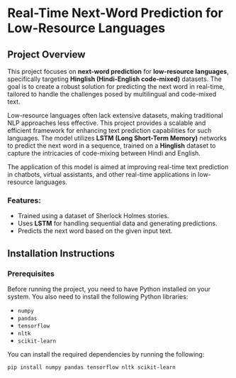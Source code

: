 # Real-Time Next-Word Prediction for Low-Resource Languages

## Project Overview

This project focuses on **next-word prediction** for **low-resource languages**, specifically targeting **Hinglish (Hindi-English code-mixed)** datasets. The goal is to create a robust solution for predicting the next word in real-time, tailored to handle the challenges posed by multilingual and code-mixed text.

Low-resource languages often lack extensive datasets, making traditional NLP approaches less effective. This project provides a scalable and efficient framework for enhancing text prediction capabilities for such languages. The model utilizes **LSTM (Long Short-Term Memory)** networks to predict the next word in a sequence, trained on a **Hinglish** dataset to capture the intricacies of code-mixing between Hindi and English.

The application of this model is aimed at improving real-time text prediction in chatbots, virtual assistants, and other real-time applications in low-resource languages.


### Features:
- Trained using a dataset of Sherlock Holmes stories.
- Uses **LSTM** for handling sequential data and generating predictions.
- Predicts the next word based on the given input text.

## Installation Instructions

### Prerequisites

Before running the project, you need to have Python installed on your system. You also need to install the following Python libraries:

- `numpy`
- `pandas`
- `tensorflow`
- `nltk`
- `scikit-learn`

You can install the required dependencies by running the following:

```bash
pip install numpy pandas tensorflow nltk scikit-learn

